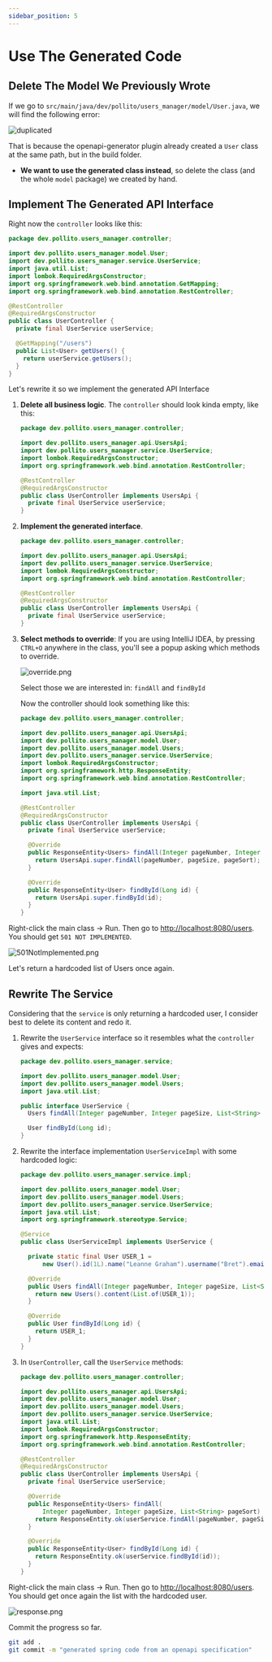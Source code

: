 ```yaml
---
sidebar_position: 5
---
```


# Use The Generated Code

## Delete The Model We Previously Wrote

If we go to `src/main/java/dev/pollito/users_manager/model/User.java`, we will find the following error:

![duplicated](img/duplicated.png)

That is because the openapi-generator plugin already created a `User` class at the same path, but in the build folder.

* **We want to use the generated class instead**, so delete the class (and the whole `model` package) we created by hand.

## Implement The Generated API Interface

Right now the `controller` looks like this:

```java
package dev.pollito.users_manager.controller;

import dev.pollito.users_manager.model.User;
import dev.pollito.users_manager.service.UserService;
import java.util.List;
import lombok.RequiredArgsConstructor;
import org.springframework.web.bind.annotation.GetMapping;
import org.springframework.web.bind.annotation.RestController;

@RestController
@RequiredArgsConstructor
public class UserController {
  private final UserService userService;

  @GetMapping("/users")
  public List<User> getUsers() {
    return userService.getUsers();
  }
}
```

Let's rewrite it so we implement the generated API Interface

1. **Delete all business logic**. The `controller` should look kinda empty, like this:

    ```java
    package dev.pollito.users_manager.controller;
    
    import dev.pollito.users_manager.api.UsersApi;
    import dev.pollito.users_manager.service.UserService;
    import lombok.RequiredArgsConstructor;
    import org.springframework.web.bind.annotation.RestController;
    
    @RestController
    @RequiredArgsConstructor
    public class UserController implements UsersApi {
      private final UserService userService;
    }
    ```

2. **Implement the generated interface**.

    ```java
    package dev.pollito.users_manager.controller;
    
    import dev.pollito.users_manager.api.UsersApi;
    import dev.pollito.users_manager.service.UserService;
    import lombok.RequiredArgsConstructor;
    import org.springframework.web.bind.annotation.RestController;
    
    @RestController
    @RequiredArgsConstructor
    public class UserController implements UsersApi {
      private final UserService userService;
    }
    ```

3. **Select methods to override**: If you are using IntelliJ IDEA, by pressing `CTRL+O` anywhere in the class, you'll see a popup asking which methods to override.
    
    ![override.png](img/override.png)
    
    Select those we are interested in: `findAll` and `findById`
    
    Now the controller should look something like this:
    
    ```java
    package dev.pollito.users_manager.controller;
    
    import dev.pollito.users_manager.api.UsersApi;
    import dev.pollito.users_manager.model.User;
    import dev.pollito.users_manager.model.Users;
    import dev.pollito.users_manager.service.UserService;
    import lombok.RequiredArgsConstructor;
    import org.springframework.http.ResponseEntity;
    import org.springframework.web.bind.annotation.RestController;
    
    import java.util.List;
    
    @RestController
    @RequiredArgsConstructor
    public class UserController implements UsersApi {
      private final UserService userService;
    
      @Override
      public ResponseEntity<Users> findAll(Integer pageNumber, Integer pageSize, List<String> pageSort) {
        return UsersApi.super.findAll(pageNumber, pageSize, pageSort);
      }
    
      @Override
      public ResponseEntity<User> findById(Long id) {
        return UsersApi.super.findById(id);
      }
    }
    ```

Right-click the main class → Run. Then go to [http://localhost:8080/users](http://localhost:8080/users). You should get `501 NOT IMPLEMENTED`.

![501NotImplemented.png](img/501NotImplemented.png)

Let's return a hardcoded list of Users once again.

## Rewrite The Service

Considering that the `service` is only returning a hardcoded user, I consider best to delete its content and redo it.

1. Rewrite the `UserService` interface so it resembles what the `controller` gives and expects:

    ```java
    package dev.pollito.users_manager.service;
    
    import dev.pollito.users_manager.model.User;
    import dev.pollito.users_manager.model.Users;
    import java.util.List;
    
    public interface UserService {
      Users findAll(Integer pageNumber, Integer pageSize, List<String> pageSort);
    
      User findById(Long id);
    }
    ```

2. Rewrite the interface implementation `UserServiceImpl` with some hardcoded logic:

    ```java
    package dev.pollito.users_manager.service.impl;
    
    import dev.pollito.users_manager.model.User;
    import dev.pollito.users_manager.model.Users;
    import dev.pollito.users_manager.service.UserService;
    import java.util.List;
    import org.springframework.stereotype.Service;
    
    @Service
    public class UserServiceImpl implements UserService {
    
      private static final User USER_1 =
          new User().id(1L).name("Leanne Graham").username("Bret").email("Sincere@april.biz");
    
      @Override
      public Users findAll(Integer pageNumber, Integer pageSize, List<String> pageSort) {
        return new Users().content(List.of(USER_1));
      }
    
      @Override
      public User findById(Long id) {
        return USER_1;
      }
    }
    ```

3. In `UserController`, call the `UserService` methods:

    ```java
    package dev.pollito.users_manager.controller;
    
    import dev.pollito.users_manager.api.UsersApi;
    import dev.pollito.users_manager.model.User;
    import dev.pollito.users_manager.model.Users;
    import dev.pollito.users_manager.service.UserService;
    import java.util.List;
    import lombok.RequiredArgsConstructor;
    import org.springframework.http.ResponseEntity;
    import org.springframework.web.bind.annotation.RestController;
    
    @RestController
    @RequiredArgsConstructor
    public class UserController implements UsersApi {
      private final UserService userService;
    
      @Override
      public ResponseEntity<Users> findAll(
          Integer pageNumber, Integer pageSize, List<String> pageSort) {
        return ResponseEntity.ok(userService.findAll(pageNumber, pageSize, pageSort));
      }
    
      @Override
      public ResponseEntity<User> findById(Long id) {
        return ResponseEntity.ok(userService.findById(id));
      }
    }
    ```

Right-click the main class → Run. Then go to [http://localhost:8080/users](http://localhost:8080/users). You should get once again the list with the hardcoded user.

![response.png](img/response.png)

Commit the progress so far.

```bash
git add .
git commit -m "generated spring code from an openapi specification"
```